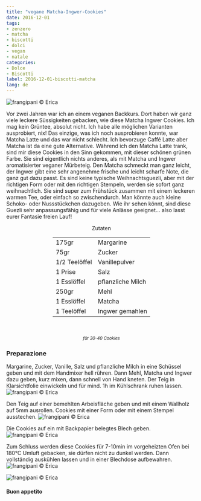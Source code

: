 ```yaml
---
title: "vegane Matcha-Ingwer-Cookies"
date: 2016-12-01
tags:
- zenzero
- matcha
- biscotti
- dolci
- vegan
- natale
categories:
- Dolce
- Biscotti
label: 2016-12-01-biscotti-matcha
lang: de
---
```

![](../2016-12-01-biscotti-matcha-e-zenzero/header.jpg "frangipani © Erica")

Vor zwei Jahren war ich an einem veganen Backkurs. Dort haben wir ganz viele leckere Süssigkeiten gebacken, wie diese Matcha Ingwer Cookies. Ich mag kein Grüntee, absolut nicht. Ich habe alle möglichen Varianten ausprobiert, nix! Das einzige, was ich noch ausprobieren konnte, war Matcha Latte und das war nicht schlecht. Ich bevorzuge Caffé Latte aber Matcha ist da eine gute Alternative. Während ich den Matcha Latte trank, sind mir diese Cookies in den Sinn gekommen, mit dieser schönen grünen Farbe. Sie sind eigentlich nichts anderes, als mit Matcha und Ingwer aromatisierter veganer Mürbeteig. Den Matcha schmeckt man ganz leicht, der Ingwer gibt eine sehr angenehme frische und leicht scharfe Note, die ganz gut dazu passt. Es sind keine typische Weihnachtsguezli, aber mit der richtigen Form oder mit den richtigen Stempeln, werden sie sofort ganz weihnachtlich. Sie sind super zum Frühstück zusammen mit einem leckeren warmen Tee, oder einfach so zwischendurch. Man könnte auch kleine Schoko- oder Nussstückchen dazugeben. Wie ihr sehen könnt, sind diese Guezli sehr anpassungsfähig und für viele Anlässe geeignet... also lasst eurer Fantasie freien Lauf!

<div id="wrapper" style="text-align: center">
  <div id="yourdiv" style="display: inline-block;">
    <div class="ingredients">
      <div class="ingredients-title">Zutaten</div>
      <table>
        <tbody>
          <tr>
            <td>175gr</td>
            <td>Margarine</td>
          </tr>
          <tr>
            <td>75gr</td>
            <td>Zucker</td>
          </tr>
          <tr>
            <td>1/2 Teelöffel</td>
            <td>Vanillepulver</td>
          </tr>
          <tr>
            <td>1 Prise</td>
            <td>Salz</td>
          </tr>
          <tr>
            <td>1 Esslöffel</td>
            <td>pflanzliche Milch</td>
          </tr>
          <tr>
            <td>250gr</td>
            <td>Mehl</td>
          </tr>
          <tr>
            <td>1 Esslöffel</td>
            <td>Matcha</td>
          </tr>
          <tr>
            <td>1 Teelöffel</td>
            <td>Ingwer gemahlen</td>   
          </tr>
        </tbody>
      </table>
      <br></br>
      <i class="pull-right" style="font-size: 80%;">für 30-40 Cookies</i>
    </div>
  </div>
</div>


<h3>
  <font color="grey">
    <i class="fa fa-cogs"></i>
  </font> Preparazione
</h3>

Margarine, Zucker, Vanille, Salz und pflanzliche Milch in eine Schüssel geben und mit dem Handmixer hell rühren. Dann Mehl, Matcha und Ingwer dazu geben, kurz mixen, dann schnell von Hand kneten. Der Teig in Klarsichtfolie einwickeln und für mind. 1h im Kühlschrank ruhen lassen.
![](../2016-12-01-biscotti-matcha-e-zenzero/impasto.jpg "frangipani © Erica")

Den Teig auf einer bemehlten Arbeisfläche geben und mit einem Wallholz auf 5mm ausrollen. Cookies mit einer Form oder mit einem Stempel ausstechen. 
![](../2016-12-01-biscotti-matcha-e-zenzero/biscotti.jpg "frangipani © Erica")

Die Cookies auf ein mit Backpapier belegtes Blech geben.
![](../2016-12-01-biscotti-matcha-e-zenzero/teglia.jpg "frangipani © Erica")

Zum Schluss werden diese Cookies für 7-10min im vorgeheizten Ofen bei 180°C Umluft gebacken, sie dürfen nicht zu dunkel werden. Dann vollständig auskühlen lassen und in einer Blechdose aufbewahren.
![](../2016-12-01-biscotti-matcha-e-zenzero/risultato1.jpg "frangipani © Erica")

![](../2016-12-01-biscotti-matcha-e-zenzero/risultato2.jpg "frangipani © Erica")

<h4>Buon appetito
  <font color="red">
    <i class="fa fa-smile-o"></i>
  </font>
</h4>